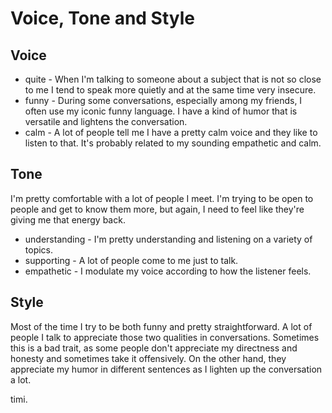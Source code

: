# Voice, Tone and Style

## Voice

* quite - When I'm talking to someone about a subject that is not so close to me I tend to speak more quietly and at the same time very insecure.
* funny - During some conversations, especially among my friends, I often use my iconic funny language. I have a kind of humor that is versatile and lightens the conversation.
* calm - A lot of people tell me I have a pretty calm voice and they like to listen to that. It's probably related to my sounding empathetic and calm.

## Tone
I'm pretty comfortable with a lot of people I meet. I'm trying to be open to people and get to know them more, but again, I need to feel like they're giving me that energy back. 

* understanding - I'm pretty understanding and listening on a variety of topics.
* supporting - A lot of people come to me just to talk.
* empathetic - I modulate my voice according to how the listener feels.

## Style

Most of the time I try to be both funny and pretty straightforward. A lot of people I talk to appreciate those two qualities in conversations. Sometimes this is a bad trait, as some people don't appreciate my directness and honesty and sometimes take it offensively. On the other hand, they appreciate my humor in different sentences as I lighten up the conversation a lot.

timi.
